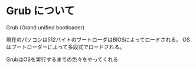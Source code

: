 # Grub について

Grub (Grand unified bootloader)

現在のパソコンは512バイトのブートローダはBIOSによってロードされる。
OS はブートローダーによって多段式でロードされる。

GrubはOSを実行するまでの色々をやってくれる
